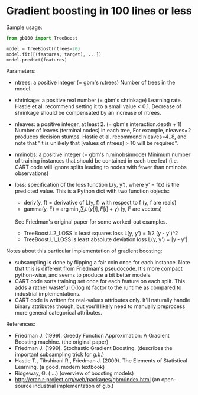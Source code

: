 # Gradient boosting in 100 lines or less

Sample usage:

```py
from gb100 import TreeBoost

model = TreeBoost(ntrees=20)
model.fit([(features, target), ...])
model.predict(features)
```

Parameters:
  * ntrees: a positive integer (= gbm's n.trees)
      Number of trees in the model.
  * shrinkage: a positive real number (= gbm's shrinkage)
      Learning rate.
      Hastie et al. recommend setting it to a small value < 0.1.
      Decrease of shrinkage should be compensated by an increase of ntrees.
  * nleaves: a positive integer, at least 2. (= gbm's interaction.depth + 1)
      Number of leaves (terminal nodes) in each tree,
      For example, nleaves=2 produces decision stumps.
      Hastie et al. recommend nleaves=4..8, and note that "it is unlikely that
      [values of ntrees] > 10 will be required".
  * nminobs: a positive integer (= gbm's n.minobsinnode)
      Minimum number of training instances that should be contained in each
      tree leaf (i.e. CART code will ignore splits leading to nodes with
      fewer than nminobs observations)
  * loss: specification of the loss function L(y, y'), where y' = f(x) is
    the predicted value. This is a Python dict with two function objects:
      * deriv(y, f) = derivative of L(y, f) with respect to f  (y, f   are reals)
      * gamma(y, F) = $\arg\min_{\gamma} \sum_i L(y[i], F[i] + \gamma)$  (y, F are vectors)

    See Friedman's original paper for some worked-out examples.
      * TreeBoost.L2_LOSS is least squares loss L(y, y') = 1/2 (y - y')^2
      * TreeBoost.L1_LOSS is least absolute deviation loss L(y, y') = |y - y'|

Notes about this particular implementation of gradient boosting:
  * subsampling is done by flipping a fair coin once for each instance.
    Note that this is different from Friedman's pseudocode.
    It's more compact python-wise, and seems to produce a bit better models.
  * CART code sorts training set once for each feature on each split.
    This adds a rather wasteful O(log n) factor to the runtime as compared
    to industrial implementations.
  * CART code is written for real-values attributes only. It'll naturally
    handle binary attributes though, but you'll likely need to manually
    preprocess more general categorical attributes.

References:
  * Friedman J. (1999). Greedy Function Approximation: A Gradient Boosting machine.  (the original paper)
  * Friedman J. (1999). Stochastic Gradient Boosting.  (describes the important subsampling trick for g.b.)
  * Hastie T., Tibshirani R., Friedman J. (2009). The Elements of Statistical Learning.  (a good, modern textbook)
  * Ridgeway, G. ( ...)  (overview of boosting models)
  * http://cran.r-project.org/web/packages/gbm/index.html  (an open-source industrial implementation of g.b.)
